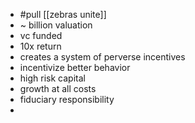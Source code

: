 - #pull [[zebras unite]]
- ~ billion valuation
- vc funded
- 10x return
- creates a system of perverse incentives
- incentivize better behavior
- high risk capital
- growth at all costs
- fiduciary responsibility
-